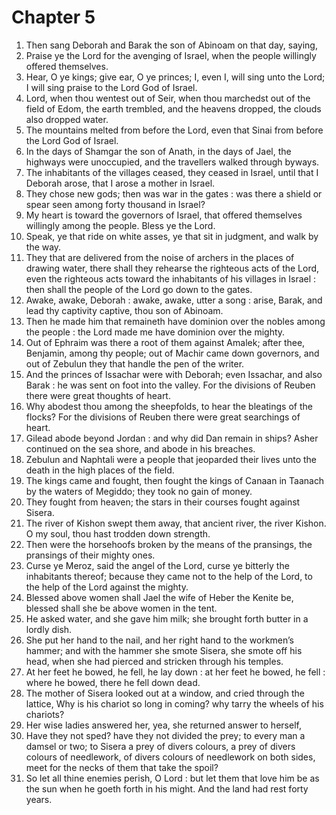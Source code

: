 # Chapter 5

1. Then sang Deborah and Barak the son of Abinoam on that day, saying,
2. Praise ye the Lord for the avenging of Israel, when the people willingly offered themselves.
3. Hear, O ye kings; give ear, O ye princes; I, even I, will sing unto the Lord; I will sing praise to the Lord God of Israel.
4. Lord, when thou wentest out of Seir, when thou marchedst out of the field of Edom, the earth trembled, and the heavens dropped, the clouds also dropped water.
5. The mountains melted from before the Lord, even that Sinai from before the Lord God of Israel.
6. In the days of Shamgar the son of Anath, in the days of Jael, the highways were unoccupied, and the travellers walked through byways.
7. The inhabitants of the villages ceased, they ceased in Israel, until that I Deborah arose, that I arose a mother in Israel.
8. They chose new gods; then was war in the gates : was there a shield or spear seen among forty thousand in Israel?
9. My heart is toward the governors of Israel, that offered themselves willingly among the people. Bless ye the Lord.
10. Speak, ye that ride on white asses, ye that sit in judgment, and walk by the way.
11. They that are delivered from the noise of archers in the places of drawing water, there shall they rehearse the righteous acts of the Lord, even the righteous acts toward the inhabitants of his villages in Israel : then shall the people of the Lord go down to the gates.
12. Awake, awake, Deborah : awake, awake, utter a song : arise, Barak, and lead thy captivity captive, thou son of Abinoam.
13. Then he made him that remaineth have dominion over the nobles among the people : the Lord made me have dominion over the mighty.
14. Out of Ephraim was there a root of them against Amalek; after thee, Benjamin, among thy people; out of Machir came down governors, and out of Zebulun they that handle the pen of the writer.
15. And the princes of Issachar were with Deborah; even Issachar, and also Barak : he was sent on foot into the valley. For the divisions of Reuben there were great thoughts of heart.
16. Why abodest thou among the sheepfolds, to hear the bleatings of the flocks? For the divisions of Reuben there were great searchings of heart.
17. Gilead abode beyond Jordan : and why did Dan remain in ships? Asher continued on the sea shore, and abode in his breaches.
18. Zebulun and Naphtali were a people that jeoparded their lives unto the death in the high places of the field.
19. The kings came and fought, then fought the kings of Canaan in Taanach by the waters of Megiddo; they took no gain of money.
20. They fought from heaven; the stars in their courses fought against Sisera.
21. The river of Kishon swept them away, that ancient river, the river Kishon. O my soul, thou hast trodden down strength.
22. Then were the horsehoofs broken by the means of the pransings, the pransings of their mighty ones.
23. Curse ye Meroz, said the angel of the Lord, curse ye bitterly the inhabitants thereof; because they came not to the help of the Lord, to the help of the Lord against the mighty.
24. Blessed above women shall Jael the wife of Heber the Kenite be, blessed shall she be above women in the tent.
25. He asked water, and she gave him milk; she brought forth butter in a lordly dish.
26. She put her hand to the nail, and her right hand to the workmen’s hammer; and with the hammer she smote Sisera, she smote off his head, when she had pierced and stricken through his temples.
27. At her feet he bowed, he fell, he lay down : at her feet he bowed, he fell : where he bowed, there he fell down dead.
28. The mother of Sisera looked out at a window, and cried through the lattice, Why is his chariot so long in coming? why tarry the wheels of his chariots?
29. Her wise ladies answered her, yea, she returned answer to herself,
30. Have they not sped? have they not divided the prey; to every man a damsel or two; to Sisera a prey of divers colours, a prey of divers colours of needlework, of divers colours of needlework on both sides, meet for the necks of them that take the spoil?
31. So let all thine enemies perish, O Lord : but let them that love him be as the sun when he goeth forth in his might. And the land had rest forty years.

